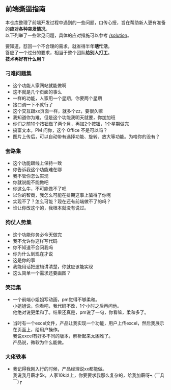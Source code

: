 ## 前端撕逼指南
本仓库整理了前端开发过程中遇到的一些问题，口传心授，旨在帮助新人更有准备的**应对各种突发情况**。  
以下列举了一些常见问题，具体的应对措施可以参考 [/solution](https://github.com/thzt/fe-sibi-guide/blob/master/solution/)。
  
要知道，怼回一个不合理的需求，就省得半年**瞎忙活**。  
答应了一个过分的要求，相当于整个团队**给别人打工**。  
**技术再好有什么用？**

### 刁难问题集

+ 这个功能人家网站就能做啊
+ 这不就是几个页面的事么
+ 一样的功能，人家用一个星期，你要两个星期
+ 接口调一下不就行了
+ 这个交互跟xx页面一样，就多个zz，要很久嘛
+ 我知道你为难，但是这个功能我明天就要，你加加班
+ 你们之前10个按钮做了两个月，再加2个按钮，1个星期做完
+ 搞富文本，PM 问你，这个 Office 不是可以吗？
+ 图片上传后，可以自动带有选择功能、旋转、放大等功能。为啥你的没有？

### 套路集

+ 这个功能跟线上保持一致
+ 你告诉我这个功能难在哪
+ 我不管你怎么实现
+ 你就说能不能做吧
+ 你这么牛，不可能做不了吧
+ 以你的智商，我怎么可能在排期这事上骗得了你呢
+ 实现不了？怎么可能？现在还有前端做不了的吗？
+ 谁让你改这个的，我根本就没有说过。

### 狗仗人势集

+ 这个功能你务必今天做完
+ 我不允许你这样写代码
+ 你不知道不会问我吗
+ 你为什么到现在才说
+ 这是你的事
+ 我能用话把逻辑讲清楚，你就应该能实现
+ 这么简单一个需求还要画图？

### 笑话集

+ 一个前端小姐姐写动画，pm觉得不够柔和。  
小姐姐说，你看吧，我代码不改，1个小时之后再问他。  
他绝对说更柔和了。结果还真是，pm说了一句，你看嘛，柔和多了。

+ 当时有一个excel文件，产品让我实现一个功能，用户上传excel，然后我展示在页面上，给用户操作。  
我说excel有好多不同的版本，解析起来太困难了。  
产品说，微软为什么能做。

### 大佬轶事

+ 我记得我刚入行的时候，产品经理说xx都能做。  
我说我月薪才5k，人家10k以上，你要要求我那么复杂的，给我加薪呀┑(￣Д ￣)┍
